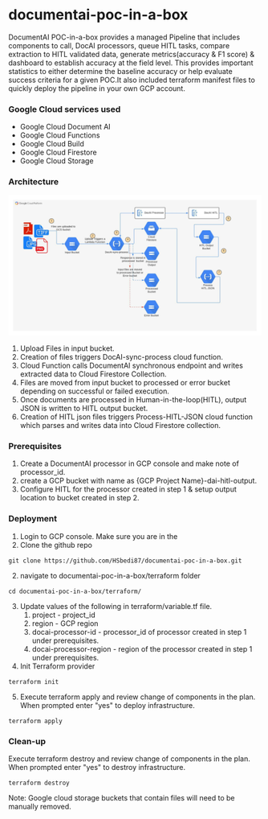 # documentai-poc-in-a-box

DocumentAI POC-in-a-box provides a managed Pipeline that  includes components to call, DocAI processors, queue HITL tasks, compare extraction to HITL validated data, generate metrics(accuracy & F1 score) & dashboard to establish accuracy at the field level.  This provides important statistics to either determine the baseline accuracy or help evaluate success criteria for a given POC.It also included terraform manifest files to quickly deploy the pipeline in your own GCP account.

### Google Cloud services used

- Google Cloud Document AI
- Google Cloud Functions
- Google Cloud Build
- Google Cloud Firestore
- Google Cloud Storage

### Architecture

![Architecture Diagram](resources/images/GCP_DocumentAI_Synchronous_Architecture.jpeg)

1. Upload Files in input bucket.
2. Creation of files triggers DocAI-sync-process cloud function.
3. Cloud Function calls DocumentAI synchronous endpoint and writes extracted data to Cloud Firestore Collection. 
4. Files are moved from input bucket to processed or error bucket depending on successful or failed execution.
5. Once documents are processed in Human-in-the-loop(HITL), output JSON is written to HITL output bucket.
6. Creation of HITL json files triggers Process-HITL-JSON cloud function which parses and writes data into Cloud Firestore collection.

### Prerequisites
1. Create a DocumentAI processor in GCP console and make note of processor_id.
2. create a GCP bucket with name as {GCP Project Name}-dai-hitl-output.
3. Configure HITL for the processor created in step 1 & setup output location to bucket created in step 2.

### Deployment
1. Login to GCP console. Make sure you are in the
2. Clone the github repo
```shell
git clone https://github.com/HSbedi87/documentai-poc-in-a-box.git
```
2. navigate to documentai-poc-in-a-box/terraform folder
```shell
cd documentai-poc-in-a-box/terraform/
```
3. Update values of the following in terraform/variable.tf file.
   1. project - project_id
   2. region - GCP region
   3. docai-processor-id - processor_id of processor created in step 1 under prerequisites.
   4. docai-processor-region - region of the processor created in step 1 under prerequisites.
4. Init Terraform provider
```shell
terraform init
```
5. Execute terraform apply and review change of components in the plan. When prompted enter "yes" to deploy infrastructure.
```shell
terraform apply
```

### Clean-up
Execute terraform destroy and review change of components in the plan. When prompted enter "yes" to destroy infrastructure.
```shell
terraform destroy
```
Note: Google cloud storage buckets that contain files will need to be manually removed.